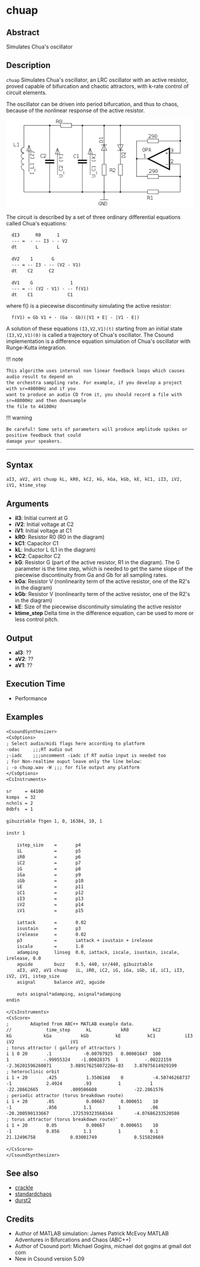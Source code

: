 # chuap

## Abstract

Simulates Chua's oscillator

## Description

`chuap` Simulates Chua's oscillator, an LRC oscillator with an active resistor, proved 
capable of bifurcation and chaotic attractors, with k-rate control of circuit elements. 

The oscillator can be driven into period bifurcation, and thus to chaos, because of the
nonlinear response of the active resistor. 

![](assets/chua_circuit.png)

The circuit is described by a set of three ordinary differential equations called Chua's equations:


      dI3      R0      1
      --- =  - -- I3 - - V2
      dt       L       L

      dV2    1       G
      --- = -- I3 - -- (V2 - V1)
      dt    C2      C2

      dV1    G              1
      --- = -- (V2 - V1) - -- f(V1)
      dt    C1             C1


 where f() is a piecewise discontinuity simulating the active resistor:


      f(V1) = Gb V1 + - (Ga - Gb)(|V1 + E| - |V1 - E|)
    

A solution of these equations `(I3,V2,V1)(t)` starting from an initial state `(I3,V2,V1)(0)` is called a 
trajectory of Chua's oscillator. The Csound implementation is a difference equation simulation of 
Chua's oscillator with Runge-Kutta integration. 


!!! note

	This algorithm uses internal non linear feedback loops which causes audio result to depend on 
	the orchestra sampling rate. For example, if you develop a project with sr=48000Hz and if you 
	want to produce an audio CD from it, you should record a file with sr=48000Hz and then downsample 
	the file to 44100Hz

!!! warning

	Be careful! Some sets of parameters will produce amplitude spikes or positive feedback that could 
	damage your speakers. 


---------------------------

## Syntax


```csound
aI3, aV2, aV1 chuap kL, kR0, kC2, kG, kGa, kGb, kE, kC1, iI3, iV2, iV1, ktime_step
```
    
## Arguments


* **iI3**: Initial current at G
* **iV2**: Initial voltage at C2
* **iV1**: Initial voltage at C1
* **kR0**: Resistor R0 (R0 in the diagram)
* **kC1**: Capacitor C1
* **kL**: Inductor L (L1 in the diagram)
* **kC2**: Capacitor C2
* **kG**: Resistor G (part of the active resistor, R1 in the diagram). The G parameter 
	is the time step, which is needed to get the same slope of the piecewise discontinuity 
	from Ga and Gb for all sampling rates.
* **kGa**: Resistor V (nonlinearity term of the active resistor, one of the R2's in the diagram)
* **kGb**: Resistor V (nonlinearity term of the active resistor, one of the R2's in the diagram)
* **kE**: Size of the piecewise discontinuity simulating the active resistor
* **ktime_step** Delta time in the difference equation, can be used to more or less control pitch.

## Output

* **aI3**: ??
* **aV2**: ??
* **aV1**: ??


## Execution Time

* Performance

## Examples


```csound
<CsoundSynthesizer>
<CsOptions>
; Select audio/midi flags here according to platform
-odac     ;;;RT audio out
;-iadc    ;;;uncomment -iadc if RT audio input is needed too
; For Non-realtime ouput leave only the line below:
; -o chuap.wav -W ;;; for file output any platform
</CsOptions>
<CsInstruments>

sr     = 44100
ksmps  = 32
nchnls = 2
0dbfs  = 1

gibuzztable ftgen 1, 0, 16384, 10, 1

instr 1	
	
    istep_size    =       p4
    iL            =       p5
    iR0           =       p6
    iC2           =       p7
    iG            =       p8
    iGa           =       p9
    iGb           =       p10
    iE            =       p11
    iC1           =       p12
    iI3           =       p13
    iV2           =       p14
    iV1           =       p15

    iattack       =       0.02
    isustain      =       p3
    irelease      =       0.02
    p3            =       iattack + isustain + irelease
    iscale        =       1.0
    adamping      linseg  0.0, iattack, iscale, isustain, iscale, irelease, 0.0
    aguide        buzz    0.5, 440, sr/440, gibuzztable
    aI3, aV2, aV1 chuap   iL, iR0, iC2, iG, iGa, iGb, iE, iC1, iI3, iV2, iV1, istep_size 
    asignal       balance aV2, aguide

    outs asignal*adamping, asignal*adamping
endin

</CsInstruments>
<CsScore> 
;        Adapted from ABC++ MATLAB example data.
//             time_step      kL           kR0         kC2              kG            kGa           kGb          kE          kC1           iI3                     iV2                     iV1
; torus attractor ( gallery of attractors ) 
i 1 0 20       .1            -0.00707925   0.00001647  100              1             -.99955324    -1.00028375  1          -.00222159     -2.36201596260071       3.08917625807226e-03    3.87075614929199   
; heteroclinic orbit
i 1 + 20       .425           1.3506168    0           -4.50746268737  -1             2.4924        .93          1           1             -22.28662665            .009506608              -22.2861576            
; periodic attractor (torus breakdown route)
i 1 + 20       .05            0.00667      0.000651    10              -1             .856          1.1          1           .06           -20.200590133667        .172539323568344        -4.07686233520508      
; torus attractor (torus breakdown route)'
i 1 + 20       0.05           0.00667      0.000651    10              -1             0.856         1.1          1           0.1            21.12496758             0.03001749              0.515828669            

</CsScore>
</CsoundSynthesizer>
```

## See also

* [crackle](crackle.md)
* [standardchaos](standardchaos.md)
* [durst2](https://csound.com/docs/manual/dust2.html)


## Credits

* Author of MATLAB simulation: James Patrick McEvoy MATLAB Adventures in Bifurcations and Chaos (ABC++)
* Author of Csound port: Michael Gogins, michael dot gogins at gmail dot com
* New in Csound version 5.09
